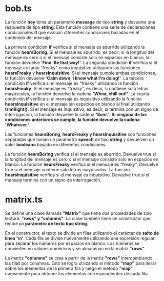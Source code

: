 # bob.ts

La función **hey** toma un parámetro **message** de tipo **string** y devuelve una respuesta de tipo **string**. Esta función contiene una serie de declaraciones condicionales **if** que evalúan diferentes condiciones basadas en el contenido del mensaje.

La primera condición **if** verifica si el mensaje es aburrido utilizando la función **hearsBoring**. Si el mensaje es aburrido, es decir, si la longitud del mensaje es cero o si el mensaje consiste solo en espacios en blanco, la función devuelve **'Fine. Be that way!'**.
La segunda condición **if** verifica si el mensaje es tanto "freaky" como inquisitivo utilizando las funciones **hearsFreaky** y **hearsInquisitive**. Si el mensaje cumple ambas condiciones, la función devuelve **'Calm down, I know what I'm doing!'**.
La tercera condición **if** verifica si el mensaje es "freaky" utilizando la función **hearsFreaky**. Si el mensaje es "freaky", es decir, si contiene solo letras mayúsculas, la función devuelve la cadena **'Whoa, chill out!'**.
La cuarta condición **if** verifica si el mensaje es inquisitivo utilizando la función **hearsInquisitive** en el mensaje sin espacios en blanco al final utilizando **trimRight()**. Si el mensaje es inquisitivo, es decir, si termina con un signo de interrogación, la función devuelve la cadena **'Sure.'**.
**Si ninguna de las condiciones anteriores se cumple, la función devuelve la cadena 'Whatever.'**.

Las funciones **hearsBoring, hearsFreaky y hearsInquisitive** son funciones separadas que toman un parámetro **speech** de tipo **string** y devuelven un valor **booleano** basado en diferentes condiciones.

La función **hearsBoring** verifica si el mensaje es aburrido. Devuelve true si la longitud del mensaje es cero o si el mensaje consiste solo en espacios en blanco.
La función **hearsFreaky** verifica si el mensaje es "freaky". Devuelve true si el mensaje contiene solo letras mayúsculas.
La función **hearsInquisitive** verifica si el mensaje es inquisitivo. Devuelve true si el mensaje termina con un signo de interrogación.

# matrix.ts

Se define una clase llamada **"Matrix"** que tiene dos propiedades de solo lectura: **"rows" y "columns"**. La clase también tiene un constructor que recibe un **parámetro de texto tipo string**.

En el constructor, el texto se divide en filas utilizando el carácter de **salto de línea '\n'**. Cada fila se divide nuevamente utilizando una expresión regular para separar los números por espacios en blanco. Los números se convierten en valores numéricos y se almacenan en la matriz **"rows"**.

La matriz **"columns"** se crea a partir de la matriz **"rows"** intercambiando las filas por columnas. Esto se logra utilizando el método **"map"** para iterar sobre los elementos de la primera fila y luego el método **"map"** nuevamente para obtener los elementos correspondientes de cada fila.
